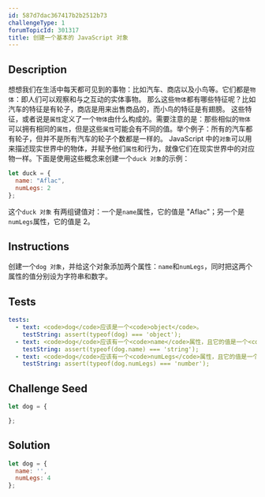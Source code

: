 ```yaml
---
id: 587d7dac367417b2b2512b73
challengeType: 1
forumTopicId: 301317
title: 创建一个基本的 JavaScript 对象
---
```


## Description
<section id='description'>
想想我们在生活中每天都可见到的事物：比如汽车、商店以及小鸟等。它们都是<code>物体</code>：即人们可以观察和与之互动的实体事物。
那么这些<code>物体</code>都有哪些特征呢？比如汽车的特征是有轮子，商店是用来出售商品的，而小鸟的特征是有翅膀。
这些特征，或者说是<code>属性</code>定义了一个<code>物体</code>由什么构成的。需要注意的是：那些相似的<code>物体</code>可以拥有相同的<code>属性</code>，但是这些<code>属性</code>可能会有不同的值。举个例子：所有的汽车都有轮子，但并不是所有汽车的轮子个数都是一样的。
JavaScript 中的<code>对象</code>可以用来描述现实世界中的物体，并赋予他们<code>属性</code>和行为，就像它们在现实世界中的对应物一样。下面是使用这些概念来创建一个<code>duck 对象</code>的示例：

```js
let duck = {
  name: "Aflac",
  numLegs: 2
};
```

这个<code>duck 对象</code> 有两组键值对：一个是<code>name</code>属性，它的值是 "Aflac"；另一个是<code>numLegs</code>属性，它的值是 2。
</section>

## Instructions
<section id='instructions'>
创建一个<code>dog 对象</code>，并给这个对象添加两个属性：<code>name</code>和<code>numLegs</code>，同时把这两个属性的值分别设为字符串和数字。
</section>

## Tests
<section id='tests'>

```yml
tests:
  - text: <code>dog</code>应该是一个<code>object</code>。
    testString: assert(typeof(dog) === 'object');
  - text: <code>dog</code>应该有一个<code>name</code>属性，且它的值是一个<code>字符串<code>。
    testString: assert(typeof(dog.name) === 'string');
  - text: <code>dog</code>应该有一个<code>numLegs</code>属性，且它的值是一个<code>数字</code>。
    testString: assert(typeof(dog.numLegs) === 'number');

```

</section>

## Challenge Seed
<section id='challengeSeed'>

<div id='js-seed'>

```js
let dog = {

};
```

</div>



</section>

## Solution
<section id='solution'>


```js
let dog = {
  name: '',
  numLegs: 4
};
```

</section>
